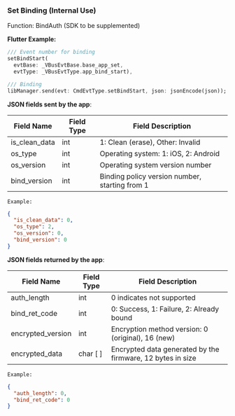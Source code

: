 ### Set Binding (Internal Use)


Function: BindAuth (SDK to be supplemented)

**Flutter Example:**

```dart
/// Event number for binding
setBindStart(
  evtBase: _VBusEvtBase.base_app_set,
  evtType: _VBusEvtType.app_bind_start),

/// Binding
libManager.send(evt: CmdEvtType.setBindStart, json: jsonEncode(json));
```



**JSON fields sent by the app**:

| Field Name     | Field Type | Field Description                           |
| -------------- | ---------- | -------------------------------------------- |
| is_clean_data  | int        | 1: Clean (erase), Other: Invalid           |
| os_type        | int        | Operating system: 1: iOS, 2: Android         |
| os_version     | int        | Operating system version number              |
| bind_version   | int        | Binding policy version number, starting from 1 |

`Example:`

```json
{
  "is_clean_data": 0,
  "os_type": 2,
  "os_version": 0,
  "bind_version": 0
}
```



**JSON fields returned by the app**:

| Field Name          | Field Type | Field Description                                       |
| ------------------- | ---------- | ------------------------------------------------------ |
| auth_length         | int        | 0 indicates not supported                                |
| bind_ret_code       | int        | 0: Success, 1: Failure, 2: Already bound                |
| encrypted_version   | int        | Encryption method version: 0 (original), 16 (new)      |
| encrypted_data      | char [ ]   | Encrypted data generated by the firmware, 12 bytes in size |

`Example:`

```json
{
  "auth_length": 0,
  "bind_ret_code": 0
}
```
